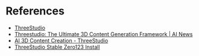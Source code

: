 # References

- [ThreeStudio](https://github.com/threestudio-project/threestudio)
- [Threestudio: The Ultimate 3D Content Generation Framework | AI News](https://www.youtube.com/watch?v=Zm5fHT4IOp4)
- [AI 3D Content Creation - ThreeStudio](https://www.youtube.com/watch?v=dD9QOd4pC-s)
- [ThreeStudio Stable Zero123 Install](https://www.youtube.com/watch?v=jaRr5W80N8E)
